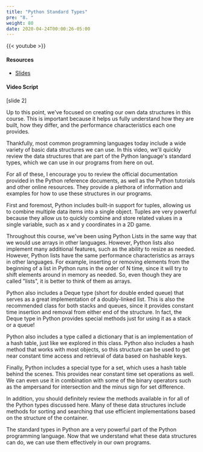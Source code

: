 ```yaml
---
title: "Python Standard Types"
pre: "8. "
weight: 80
date: 2020-04-24T00:00:26-05:00
---
```


{{< youtube  >}}

#### Resources

* [Slides](/3-cc310/12-performance/08-python-libraries-slides.pptx)

#### Video Script

[slide 2]

Up to this point, we've focused on creating our own data structures in this course. This is important because it helps us fully understand how they are built, how they differ, and the performance characteristics each one provides. 

Thankfully, most common programming languages today include a wide variety of basic data structures we can use. In this video, we'll quickly review the data structures that are part of the Python language's standard types, which we can use in our programs from here on out.

For all of these, I encourage you to review the official documentation provided in the Python reference documents, as well as the Python tutorials and other online resources. They provide a plethora of information and examples for how to use these structures in our programs.

First and foremost, Python includes built-in support for tuples, allowing us to combine multiple data items into a single object. Tuples are very powerful because they allow us to quickly combine and store related values in a single variable, such as x and y coordinates in a 2D game. 

Throughout this course, we've been using Python Lists in the same way that we would use arrays in other languages. However, Python lists also implement many additional features, such as the ability to resize as needed. However, Python lists have the same performance characteristics as arrays in other languages. For example, inserting or removing elements from the beginning of a list in Python runs in the order of N time, since it will try to shift elements around in memory as needed. So, even though they are called "lists", it is better to think of them as arrays. 

Python also includes a Deque type (short for double ended queue) that serves as a great implementation of a doubly-linked list. This is also the recommended class for both stacks and queues, since it provides constant time insertion and removal from either end of the structure. In fact, the Deque type in Python provides special methods just for using it as a stack or a queue!

Python also includes a type called a dictionary that is an implementation of a hash table, just like we explored in this class. Python also includes a hash method that works with most objects, so this structure can be used to get near constant time access and retrieval of data based on hashable keys. 

Finally, Python includes a special type for a set, which uses a hash table behind the scenes. This provides near constant time set operations as well. We can even use it in combination with some of the binary operators such as the ampersand for intersection and the minus sign for set difference. 

In addition, you should definitely review the methods available in for all of the Python types discussed here. Many of these data structures include methods for sorting and searching that use efficient implementations based on the structure of the container. 

The standard types in Python are a very powerful part of the Python programming language. Now that we understand what these data structures can do, we can use them effectively in our own programs. 